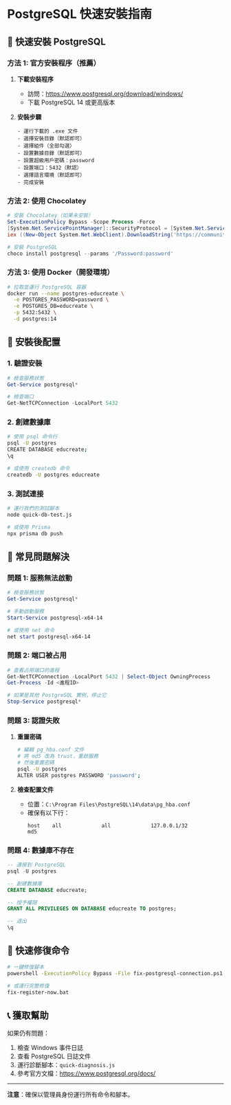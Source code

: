 # PostgreSQL 快速安裝指南

## 🚀 快速安裝 PostgreSQL

### 方法 1: 官方安裝程序（推薦）

1. **下載安裝程序**
   - 訪問：https://www.postgresql.org/download/windows/
   - 下載 PostgreSQL 14 或更高版本

2. **安裝步驟**
   ```
   - 運行下載的 .exe 文件
   - 選擇安裝目錄（默認即可）
   - 選擇組件（全部勾選）
   - 設置數據目錄（默認即可）
   - 設置超級用戶密碼：password
   - 設置端口：5432（默認）
   - 選擇語言環境（默認即可）
   - 完成安裝
   ```

### 方法 2: 使用 Chocolatey

```powershell
# 安裝 Chocolatey（如果未安裝）
Set-ExecutionPolicy Bypass -Scope Process -Force
[System.Net.ServicePointManager]::SecurityProtocol = [System.Net.ServicePointManager]::SecurityProtocol -bor 3072
iex ((New-Object System.Net.WebClient).DownloadString('https://community.chocolatey.org/install.ps1'))

# 安裝 PostgreSQL
choco install postgresql --params '/Password:password'
```

### 方法 3: 使用 Docker（開發環境）

```bash
# 拉取並運行 PostgreSQL 容器
docker run --name postgres-educreate \
  -e POSTGRES_PASSWORD=password \
  -e POSTGRES_DB=educreate \
  -p 5432:5432 \
  -d postgres:14
```

## 🔧 安裝後配置

### 1. 驗證安裝

```powershell
# 檢查服務狀態
Get-Service postgresql*

# 檢查端口
Get-NetTCPConnection -LocalPort 5432
```

### 2. 創建數據庫

```bash
# 使用 psql 命令行
psql -U postgres
CREATE DATABASE educreate;
\q

# 或使用 createdb 命令
createdb -U postgres educreate
```

### 3. 測試連接

```bash
# 運行我們的測試腳本
node quick-db-test.js

# 或使用 Prisma
npx prisma db push
```

## 🐛 常見問題解決

### 問題 1: 服務無法啟動

```powershell
# 檢查服務狀態
Get-Service postgresql*

# 手動啟動服務
Start-Service postgresql-x64-14

# 或使用 net 命令
net start postgresql-x64-14
```

### 問題 2: 端口被占用

```powershell
# 查看占用端口的進程
Get-NetTCPConnection -LocalPort 5432 | Select-Object OwningProcess
Get-Process -Id <進程ID>

# 如果是其他 PostgreSQL 實例，停止它
Stop-Service postgresql*
```

### 問題 3: 認證失敗

1. **重置密碼**
   ```bash
   # 編輯 pg_hba.conf 文件
   # 將 md5 改為 trust，重啟服務
   # 然後重置密碼
   psql -U postgres
   ALTER USER postgres PASSWORD 'password';
   ```

2. **檢查配置文件**
   - 位置：`C:\Program Files\PostgreSQL\14\data\pg_hba.conf`
   - 確保有以下行：
     ```
     host    all             all             127.0.0.1/32            md5
     ```

### 問題 4: 數據庫不存在

```sql
-- 連接到 PostgreSQL
psql -U postgres

-- 創建數據庫
CREATE DATABASE educreate;

-- 授予權限
GRANT ALL PRIVILEGES ON DATABASE educreate TO postgres;

-- 退出
\q
```

## 🎯 快速修復命令

```bash
# 一鍵修復腳本
powershell -ExecutionPolicy Bypass -File fix-postgresql-connection.ps1

# 或運行完整修復
fix-register-now.bat
```

## 📞 獲取幫助

如果仍有問題：
1. 檢查 Windows 事件日誌
2. 查看 PostgreSQL 日誌文件
3. 運行診斷腳本：`quick-diagnosis.js`
4. 參考官方文檔：https://www.postgresql.org/docs/

---

**注意**：確保以管理員身份運行所有命令和腳本。